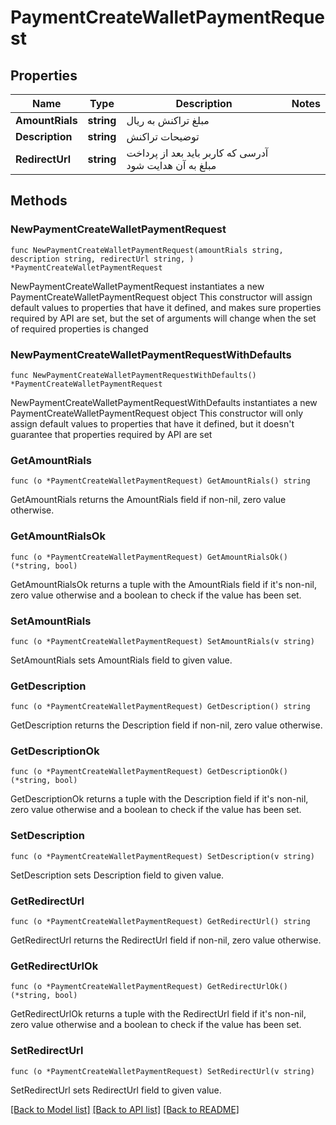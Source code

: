 # PaymentCreateWalletPaymentRequest

## Properties

Name | Type | Description | Notes
------------ | ------------- | ------------- | -------------
**AmountRials** | **string** | مبلغ تراکنش به ریال | 
**Description** | **string** | توضیحات تراکنش | 
**RedirectUrl** | **string** | آدرسی که کاربر باید بعد از پرداخت مبلغ به آن هدایت شود | 

## Methods

### NewPaymentCreateWalletPaymentRequest

`func NewPaymentCreateWalletPaymentRequest(amountRials string, description string, redirectUrl string, ) *PaymentCreateWalletPaymentRequest`

NewPaymentCreateWalletPaymentRequest instantiates a new PaymentCreateWalletPaymentRequest object
This constructor will assign default values to properties that have it defined,
and makes sure properties required by API are set, but the set of arguments
will change when the set of required properties is changed

### NewPaymentCreateWalletPaymentRequestWithDefaults

`func NewPaymentCreateWalletPaymentRequestWithDefaults() *PaymentCreateWalletPaymentRequest`

NewPaymentCreateWalletPaymentRequestWithDefaults instantiates a new PaymentCreateWalletPaymentRequest object
This constructor will only assign default values to properties that have it defined,
but it doesn't guarantee that properties required by API are set

### GetAmountRials

`func (o *PaymentCreateWalletPaymentRequest) GetAmountRials() string`

GetAmountRials returns the AmountRials field if non-nil, zero value otherwise.

### GetAmountRialsOk

`func (o *PaymentCreateWalletPaymentRequest) GetAmountRialsOk() (*string, bool)`

GetAmountRialsOk returns a tuple with the AmountRials field if it's non-nil, zero value otherwise
and a boolean to check if the value has been set.

### SetAmountRials

`func (o *PaymentCreateWalletPaymentRequest) SetAmountRials(v string)`

SetAmountRials sets AmountRials field to given value.


### GetDescription

`func (o *PaymentCreateWalletPaymentRequest) GetDescription() string`

GetDescription returns the Description field if non-nil, zero value otherwise.

### GetDescriptionOk

`func (o *PaymentCreateWalletPaymentRequest) GetDescriptionOk() (*string, bool)`

GetDescriptionOk returns a tuple with the Description field if it's non-nil, zero value otherwise
and a boolean to check if the value has been set.

### SetDescription

`func (o *PaymentCreateWalletPaymentRequest) SetDescription(v string)`

SetDescription sets Description field to given value.


### GetRedirectUrl

`func (o *PaymentCreateWalletPaymentRequest) GetRedirectUrl() string`

GetRedirectUrl returns the RedirectUrl field if non-nil, zero value otherwise.

### GetRedirectUrlOk

`func (o *PaymentCreateWalletPaymentRequest) GetRedirectUrlOk() (*string, bool)`

GetRedirectUrlOk returns a tuple with the RedirectUrl field if it's non-nil, zero value otherwise
and a boolean to check if the value has been set.

### SetRedirectUrl

`func (o *PaymentCreateWalletPaymentRequest) SetRedirectUrl(v string)`

SetRedirectUrl sets RedirectUrl field to given value.



[[Back to Model list]](../README.md#documentation-for-models) [[Back to API list]](../README.md#documentation-for-api-endpoints) [[Back to README]](../README.md)


